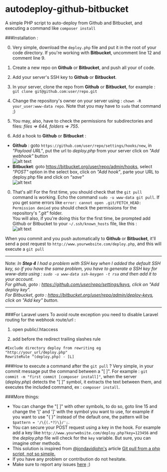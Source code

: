 # autodeploy-github-bitbucket
A simple PHP script to auto-deploy from Github and Bitbucket, and executing a command like `composer install`

###Installation :

0. Very simple, download the `deploy.php` file and put it in the root of your code directory. If you're working with **Bitbucket**, uncomment line 12 and comment line 9.
0. Create a new repo on **Github** or **Bitbucket**, and push all your of code.
0. Add your server's SSH key to **Github** or **Bitbucket**.  

0. In your server, clone the repo from **Github** or **Bitbucket**, for example : `git clone git@github.com:user/repo.git`
0. Change the repository's owner on your server using : `chown -R your_user:www-data repo`. Note that you may have to `sudo` that command ;)
0. You may, also, have to check the permissions for subdirectories and files: _files => 644, folders => 755_.
0. Add a hook to **Github** or **Bitbucket**  :
  * **Github** : goto `https://github.com/user/repo/settings/hooks/new`, in _"Payload URL"_, put the url to *deploy.php* from your server click on _"Add webhook"_ button  
  ![alt text](http://i.imgur.com/9eOL0qp.png)
  * **Bitbucket**: goto https://bitbucket.org/user/repo/admin/hooks, select _"POST"_ option in the select box, click on _"Add hook"_, parte your URL to deploy.php file and click on _"save"_  
![alt text](http://i.imgur.com/ePCZBkp.png )  

0. That's all! For the first time, you should check that the `git pull` command is working. Echo the command `sudo -u www-data git pull`. If you get some errors like `error: cannot open .git/FETCH_HEAD: Permission denied` you should check the permissions for the repository's _".git"_ folder.  
You will also, if you're doing this for the first time, be prompted add Github or Bitbucket to your `~/.ssh/known_hosts` file, like this :  
![alt text](http://i.imgur.com/RHLLHbe.png )  

When you commit and you push automatically to **Github** or **Bitbucket**, it'll send a post request to `http://www.yourwebsite.com/deploy.php`, and this will execute a `git pull`


---
Note: _In **Step 4** I had a problem with SSH key when I added the default SSH key, so if you have the same problem, you have to generate a SSH key for www-data using : `sudo -u www-data ssh-keygen -t rsa` and then add it to your account._  
_For github, goto : https://github.com/user/repo/settings/keys, click on "Add deploy key"._  
_For Bitbucket, goto : https://bitbucket.org/user/repo/admin/deploy-keys, click on "Add key" button._

---


###For Laravel users
To avoid route exception you need to disable Laravel routing for the webhook route/url :

1. open public/.htaccess


2. add before the redirect trailing slashes rule

```
#Exclude directory deploy from rewriting eg "http://your_url/deploy.php"
RewriteRule ^(deploy.php) - [L]
```

###How to execute a command after the  `git pull` ?
Very simple, in your commit message put the command between a "[ ]". For example : `git commit -m "first commit [composer install]"`, when the server (*deploy.php*) detects the "[ ]" symbol, it extracts the text between them, and executes the included command, ex : `composer install`.




###More things:
- You can change the "[ ]" with other symbols, to do so, goto line 15 and change the '[' and ']' with the symbol you want to use, for example if you want to use "{ }" instead of the default one, the pattern will be `$pattern = '/\{(.*?)\}/';`.
- You can secure your POST request using a key in the hook. For example add a key like `http://www.yourwebsite.com/deploy.php?key=123456` and the *deploy.php* file will check for the `key` variable. But sure, you can imagine other methods.
- This solution is inspired from [@jondavidjohn's](https://twitter.com/jondavidjohn) article [Git pull from a php script, not so simple.](http://jondavidjohn.com/git-pull-from-a-php-script-not-so-simple)
- If you have any problem or contribution do not hesitate.
- Make sure to report any issues [here](https://github.com/kossa/autodeploy-github-bitbucket/issues) ;)
